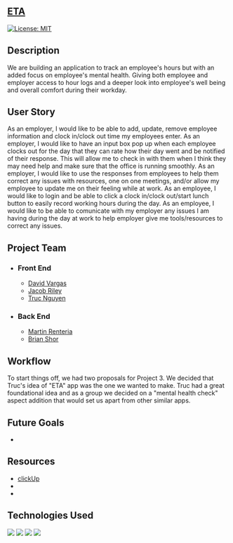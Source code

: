 ## [ETA](https://eta.herokuapp.com/)

[![License: MIT](https://img.shields.io/badge/License-MIT-yellow.svg)](https://opensource.org/licenses/MIT)

## Description

We are building an application to track an employee's hours but with an added focus on employee's mental health. Giving both employee and employer access to hour logs and a deeper look into employee's well being and overall comfort during their workday.

## User Story

As an employer, I would like to be able to add, update, remove employee information and clock in/clock out time my employees enter. 
As an employer, I would like to have an input box pop up when each employee clocks out for the day that they can rate how their day went and be notified of their response. This will allow me to check in with them when I think they may need help and make sure that the office is running smoothly. 
As an employer, I would like to use the responses from employees to help them correct any issues with resources, one on one meetings, and/or allow my employee to update me on their feeling while at work. 
As an employee, I would like to login and be able to click a clock in/clock out/start lunch button to easily record working hours during the day.
As an employee, I would like to be able to comunicate with my employer any issues I am having during the day at work to help employer give me tools/resources to correct any issues. 

## Project Team

- ### Front End

    - [David Vargas](https://github.com/davidvargas95)
    - [Jacob Riley](https://github.com/Jr-source)
    - [Truc Nguyen](https://github.com/trucn0215)

- ### Back End

    - [Martin Renteria](https://github.com/MartinRenteria)
    - [Brian Shor](https://github.com/brians-123)
 
  
## Workflow

To start things off, we had two proposals for Project 3. We decided that Truc's idea of  "ETA" app was the one we wanted to make. Truc had a great foundational idea and as a group we decided on a "mental health check" aspect addition that would set us apart from other similar apps.


## Future Goals

- 

## Resources

- [clickUp](https://clickup.com/)
- 
- 

## Technologies Used

<p>
  <img src="https://img.shields.io/badge/HTML-orange" />
  <img src="https://img.shields.io/badge/Javascript-yellow" />
  <img src="https://img.shields.io/badge/-css-success" />
  <img src="https://img.shields.io/badge/Boostrap-informational" />

</p>